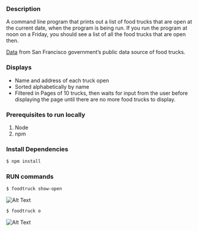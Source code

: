 ### Description

A command line program that prints out a list of food trucks that are open at the current date, when the program is being run. If you run the program at noon on a Friday, you should see a list of all the food trucks that are open then.

[Data](https://data.sfgov.org/Economy-and-Community/Mobile-Food-Schedule/jjew-r69b) from San Francisco government’s public data source of food trucks.

### Displays
* Name and address of each truck open
* Sorted alphabetically by name
* Filtered in Pages of 10 trucks, then waits for input from the user before displaying the page until there are no more food trucks to display.

### Prerequisites to run locally
1. Node
2. npm

### Install Dependencies
```Bash
$ npm install
```

### RUN commands
```Bash
$ foodtruck show-open
```

![Alt Text](https://media.giphy.com/media/9J588nLhlTu0AjVKYV/giphy.gif)

```Bash
$ foodtruck o
```
![Alt Text](https://media.giphy.com/media/t9aUSVp6KXQ5QboNLN/giphy.gif)
